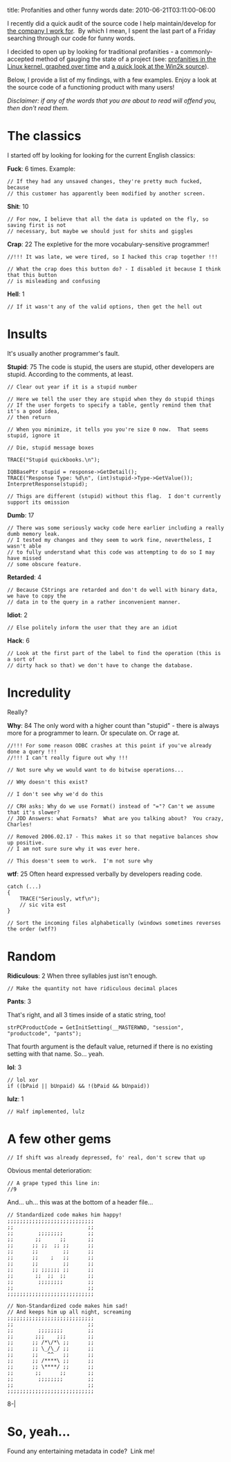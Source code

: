title: Profanities and other funny words
date: 2010-06-21T03:11:00-06:00

I recently did a quick audit of the source code I help maintain/develop for [the company I work for](http://wikido.isoftdata.com/index.php/ISoft_Data_Systems).  By which I mean, I spent the last part of a Friday searching through our code for funny words.

I decided to open up by looking for traditional profanities - a commonly-accepted method of gauging the state of a project (see: [profanities in the Linux kernel, graphed over time](http://www.vidarholen.net/contents/wordcount/) and [a quick look at the Win2k source](http://www.kuro5hin.org/story/2004/2/15/71552/7795)).

Below, I provide a list of my findings, with a few examples.  Enjoy a look at the source code of a functioning product with many users!

_Disclaimer: if any of the words that you are about to read will offend you, then don't read them._

# The classics

I started off by looking for looking for the current English classics:

**Fuck**: 6 times.
Example:
```
// If they had any unsaved changes, they're pretty much fucked, because
// this customer has apparently been modified by another screen.
```

**Shit**: 10
```
// For now, I believe that all the data is updated on the fly, so saving first is not
// necessary, but maybe we should just for shits and giggles
```

**Crap**: 22
The expletive for the more vocabulary-sensitive programmer!
```
//!!! It was late, we were tired, so I hacked this crap together !!!
```

```
// What the crap does this button do? - I disabled it because I think that this button
// is misleading and confusing
```

**Hell**: 1
```
// If it wasn't any of the valid options, then get the hell out
```

# Insults

It's usually another programmer's fault.

**Stupid**: 75
The code is stupid, the users are stupid, other developers are stupid.  According to the comments, at least.
```
// Clear out year if it is a stupid number
```

```
// Here we tell the user they are stupid when they do stupid things
// If the user forgets to specify a table, gently remind them that it's a good idea,
// then return
```

```
// When you minimize, it tells you you're size 0 now.  That seems stupid, ignore it
```

```
// Die, stupid message boxes
```

```
TRACE("Stupid quickbooks.\n");
```

```
IQBBasePtr stupid = response->GetDetail();
TRACE("Response Type: %d\n", (int)stupid->Type->GetValue());
InterpretResponse(stupid);
```

```
// Thigs are different (stupid) without this flag.  I don't currently support its omission
```

**Dumb**: 17
```
// There was some seriously wacky code here earlier including a really dumb memory leak.
// I tested my changes and they seem to work fine, nevertheless, I wasn't able
// to fully understand what this code was attempting to do so I may have missed
// some obscure feature.
```

**Retarded**: 4
```
// Because CStrings are retarded and don't do well with binary data, we have to copy the
// data in to the query in a rather inconvenient manner.
```

**Idiot**: 2
```
// Else politely inform the user that they are an idiot
```

**Hack**: 6
```
// Look at the first part of the label to find the operation (this is a sort of
// dirty hack so that) we don't have to change the database.
```

# Incredulity

Really?

**Why**: 84
The only word with a higher count than "stupid" - there is always more for a programmer to learn.  Or speculate on.  Or rage at.

```
//!!! For some reason ODBC crashes at this point if you've already done a query !!!
//!!! I can't really figure out why !!!
```

```
// Not sure why we would want to do bitwise operations...
```

```
// WHy doesn't this exist?
```

```
// I don't see why we'd do this
```

```
// CRH asks: Why do we use Format() instead of "="? Can't we assume that it's slower?
// JDD Answers: what Formats?  What are you talking about?  You crazy, Charles!
```

```
// Removed 2006.02.17 - This makes it so that negative balances show up positive.
// I am not sure sure why it was ever here.
```

```
// This doesn't seem to work.  I'm not sure why
```

**wtf**: 25
Often heard expressed verbally by developers reading code.
```
catch (...)
{
	TRACE("Seriously, wtf\n");
	// sic vita est
}
```

```
// Sort the incoming files alphabetically (windows sometimes reverses the order (wtf?)
```

# Random

**Ridiculous**: 2
When three syllables just isn't enough.

```
// Make the quantity not have ridiculous decimal places
```

**Pants**: 3

That's right, and all 3 times inside of a static string, too!

```
strPCProductCode = GetInitSetting(__MASTERWND, "session", "productcode", "pants");
```

That fourth argument is the default value, returned if there is no existing setting with that name.  So... yeah.

**lol**: 3

```
// lol xor
if ((bPaid || bUnpaid) && !(bPaid && bUnpaid))
```

**lulz**: 1
```
// Half implemented, lulz
```

# A few other gems

```
// If shift was already depressed, fo' real, don't screw that up
```

Obvious mental deterioration:

```
// A grape typed this line in:
//9
```

And... uh... this was at the bottom of a header file...

```
// Standardized code makes him happy!
;;;;;;;;;;;;;;;;;;;;;;;;;;;;
;;                        ;;
;;        ;;;;;;;;        ;;
;;       ;;      ;;       ;;
;;      ;; ;;  ;; ;;      ;;
;;      ;;        ;;      ;;
;;      ;;    ;   ;;      ;;
;;      ;;        ;;      ;;
;;      ;; ;;;;;; ;;      ;;
;;       ;;  ;;  ;;       ;;
;;        ;;;;;;;;        ;;
;;                        ;;
;;;;;;;;;;;;;;;;;;;;;;;;;;;;

// Non-Standardized code makes him sad!
// And keeps him up all night, screaming
;;;;;;;;;;;;;;;;;;;;;;;;;;;;
;;                        ;;
;;        ;;;;;;;;        ;;
;;       ;;;    ;;;       ;;
;;      ;; /*\/*\ ;;      ;;
;;      ;; \_/\_/ ;;      ;;
;;      ;;   ^^   ;;      ;;
;;      ;; /****\ ;;      ;;
;;      ;; \****/ ;;      ;;
;;       ;;      ;;       ;;
;;        ;;;;;;;;        ;;
;;                        ;;
;;;;;;;;;;;;;;;;;;;;;;;;;;;;
```

8-|

# So, yeah...

Found any entertaining metadata in code?  Link me!
